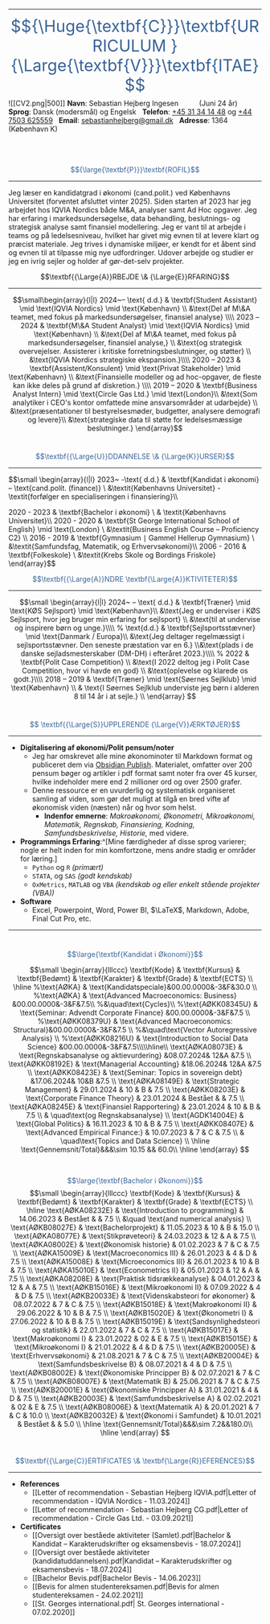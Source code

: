***
<font size=6><font style="color: #386398FF;">$${\Huge{\textbf{C}}}\textbf{URRICULUM } {\Large{\textbf{V}}}\textbf{ITAE}$$</font></font>
<span class="leftimg"><span class="smallimg"> ![[CV2.png|500]]</span></span>
**Navn**: Sebastian Hejberg Ingesen $\quad\quad$ (Juni 24 år)
$~$
**Sprog**: Dansk (modersmål) og Engelsk 
$~$
**Telefon**: <a href="tel:004531341448">+45 31 34 14 48</a> og <a href="tel:00447503625559">+44 7503 625559</a>
$~$
**Email**: sebastianhejberg@gmail.dk
$~$
**Adresse**: 1364 (København K)
$$~$$
$~$


<font style="color: #386398FF;">$${\large{\textbf{P}}}\textbf{ROFIL}$$</font>
***
Jeg læser en kandidatgrad i økonomi (cand.polit.) ved Københavns Universitet (forventet afsluttet vinter 2025). Siden starten af 2023 har jeg arbejdet hos IQVIA Nordics både M\&A, analyser samt Ad Hoc opgaver. Jeg har erfaring i markedsundersøgelse, data behandling, beslutnings- og strategisk analyse samt finansiel modellering. Jeg er vant til at arbejde i teams og på ledelsesniveau, hvilket har givet mig evnen til at levere klart og præcist materiale. Jeg trives i dynamiske miljøer, er kendt for et åbent sind og evnen til at tilpasse mig nye udfordringer. Udover arbejde og studier er jeg en ivrig sejler og holder af gør-det-selv projekter.
$~$

$$\textbf{{\Large{A}}RBEJDE \& {\Large{E}}RFARING}$$

***

$$\small\begin{array}{l|l} 2024~– \text{ d.d.} & \textbf{Student Assistant} \mid \text{IQVIA Nordics} \mid \text{København} \\ &\text{Del af M\&A teamet, med fokus på markedsundersøgelser, finansiel analyse} \\\\ 2023 – 2024 & \textbf{M\&A Student Analyst} \mid \text{IQVIA Nordics} \mid \text{København} \\ &\text{Del af M\&A teamet, med fokus på markedsundersøgelser, finansiel analyse,} \\ &\text{og strategisk overvejelser. Assisterer i kritiske forretningsbeslutninger, og støtter} \\ &\text{IQVIA Nordics strategiske ekspansion.}\\\\  2020 – 2023 & \textbf{Assistent/Konsulent} \mid \text{Privat Stakeholder} \mid \text{København} \\ &\text{Finansielle modeller og ad hoc-opgaver, de fleste kan ikke deles på grund af diskretion.} \\\\ 2019 – 2020 & \textbf{Business Analyst Intern} \mid \text{Circle Gas Ltd.} \mid \text{London}\\  &\text{Som analytiker i CEO's kontor omfattede mine ansvarsområder at udarbejde} \\  &\text{præsentationer til bestyrelsesmøder, budgetter, analysere demografi og levere}\\  &\text{strategiske data til støtte for ledelsesmæssige beslutninger.} \end{array}$$
$~$

<font style="color: #386398FF;">$$\textbf{{\Large{U}}DDANNELSE  \& {\Large{K}}URSER}$$</font>
***
$$\small
\begin{array}{l|l}
2023~ -\text{ d.d.} & \textbf{Kandidat i økonomi} – \text{cand.polit. (finance)} \\
&\textit{Københavns Universitet} - \textit{forfølger en specialiseringen i finansiering}\\\\

2020 - 2023 & \textbf{Bachelor i økonomi} \\
& \textit{Københavns Universitet}\\\\
2020 - 2020 & \textbf{St George International School of English} \mid \text{London} \\
&\textit{Business English Course – Proficiency C2} \\\\
2016 - 2019 & \textbf{Gymnasium $\mid$ Gammel Hellerup Gymnasium} \\
&\textit{Samfundsfag, Matematik, og Erhvervsøkonomi}\\\\
2006 - 2016 & \textbf{Folkeskole} \\
    &\textit{Krebs Skole og Bordings Friskole}
\end{array}$$
$~$

<font style="color: #386398FF;">$$\textbf{{\Large{A}}NDRE \textbf{\Large{A}}KTIVITETER}$$</font>
***
$$\small
\begin{array}{l|l}
2024~ – \text{ d.d.} & \textbf{Træner} \mid \text{KØS Sejlsport} \mid \text{København}\\
&\text{Jeg er underviser i KØS Sejlsport, hvor jeg bruger min erfaring for sejlsport} \\
&\text{til at undervise og inspirere børn og unge.}\\\\
%
\text{d.d.} & \textbf{Sejlsportsstævner} \mid \text{Danmark / Europa}\\
&\text{Jeg deltager regelmæssigt i sejlsportsstævner. Den seneste præstation var en 6.} \\&\text{plads i de danske sejladsmesterskaber (DM-DH) i efteråret 2023.}\\\\
%
2022 & \textbf{Polit Case Competition}  \\ 
&\text{I 2022 deltog jeg i Polit Case Competition, hvor vi havde en god} \\ &\text{oplevelse og klarede os godt.}\\\\
    2018 – 2019 & \textbf{Træner} \mid \text{Søernes Sejlklub} \mid \text{København} \\ 
    & \text{I Søernes Sejlklub underviste jeg børn i alderen 8 til 14 år i at sejle.} \\
\end{array}
$$
$~$

<font style="color: #386398FF;">$$	\textbf{{\Large{S}}UPPLERENDE    {\Large{V}}ÆRKTØJER}$$</font>
***
- $\textbf{Digitalisering af økonomi/Polit pensum/noter}$
	- Jeg har omskrevet alle mine økonominoter til Markdown format og publiceret dem via [Obsidian Publish](https://obsidian.md/publish). Materialet, omfatter over 200 pensum bøger og artikler i pdf format samt noter fra over 45 kurser, hvilke indeholder mere end 2 millioner ord og over 2500 grafer.
	- Denne ressource er en uvurderlig og systematisk organiseret samling af viden, som gør det muligt at tilgå en bred vifte af økonomisk viden (næsten) når og hvor som helst.
		- **Indenfor emnerne**: *Makroøkonomi, Økonometri, Mikroøkonomi, Matematik, Regnskab, Finansiering, Kodning, Samfundsbeskrivelse, Historie,* med videre.
- $\textbf{Programmings Erfaring}:$^[Mine færdigheder af disse sprog varierer; nogle er helt inden for min komfortzone, mens andre stadig er områder for læring.]
	- $\texttt{Python}$ og $\texttt{R}$ _(primært)_ 
	- $\texttt{STATA}$,  og $\texttt{SAS}$ _(godt kendskab)_
	- $\texttt{OxMetrics},~\texttt{MATLAB}$ og $\texttt{VBA}$ _(kendskab og eller enkelt stående projekter (VBA))_
- $\textbf{Software}$
	- Excel, Powerpoint, Word, Power BI, $\LaTeX$, Markdown, Adobe, Final Cut Pro, etc.
***
$$~$$
<font style="color: #386398FF;">$$\large{\textbf{Kandidat i Økonomi}}$$</font>

$$\small
\begin{array}{lllccc}
\textbf{Kode}       & \textbf{Kursus}                                               & \textbf{Bedømt}     & \textbf{Karakter} & \textbf{Grade} & \textbf{ECTS} \\
\hline
%\text{AØKA} & \text{Kandidatspeciale}&00.00.0000&-3&F&30.0	\\
%\text{AØKA} & \text{Advanced Macroeconomics: Business} &00.00.0000&-3&F&7.5\\
%&\quad\text{Cycles}\\
%\text{AØKK08345U} & \text{Seminar: Advendt Corporate Finance} &00.00.0000&-3&F&7.5	\\
%\text{AØKK08379U} & \text{Advanced Macroeconomics: Structural}&00.00.0000&-3&F&7.5	\\
%&\quad\text{Vector Autoregressive Analysis} \\
%\text{AØKK08216U} & \text{Introduction to Social Data Science} &00.00.0000&-3&F&7.5\\\\\hline\\
\text{AØKA08073E} & \text{Regnskabsanalyse og aktievurdering} &08.07.2024& 12&A &7.5	\\
\text{AØKK08192E} & \text{Managerial Accounting}	&18.06.2024& 12&A &7.5	\\
\text{AØKK08423E} & \text{Seminar: Topics in sovereign debt} &17.06.2024& 10&B &7.5	\\
\text{AØKA08149E} & \text{Strategic Management}	     & 29.01.2024 &	10		 & B			 & 7.5 \\
\text{AØKK08203E} & \text{Corporate Finance Theory}    & 23.01.2024 & Bestået   &           & 7.5  \\
\text{AØKA08245E} & \text{Finansiel Rapportering}     	 & 23.01.2024 & 10       & B         & 7.5  \\
& \quad\text{og Regnskabsanalyse} \\
\text{AGDK14004E} & \text{Global Politics}             & 16.11.2023 & 10       & B         & 7.5  \\
\text{AØKK08407E} & \text{Advanced Empirical Finance:} & 10.07.2023 & 7        & C         & 7.5  \\
& \quad\text{Topics and Data Science} \\
\hline
\text{Gennemsnit/Total}&&&\sim 10.15 && 60.0\\
\hline 
\end{array}
$$

$$~$$

<font style="color: #386398FF;">$$\large{\textbf{Bachelor i Økonomi}}$$</font>
$$\small
\begin{array}{lllccc}
\textbf{Kode}       & \textbf{Kursus}                                               & \textbf{Bedømt}     & \textbf{Karakter} & \textbf{Grade} & \textbf{ECTS} \\
\hline
\text{AØKA08232E} & \text{Introduction to programming}      & 14.06.2023  & Bestået    &           & 7.5 \\ 
		   &\quad \text{and numerical analysis}			\\
\text{AØKB08027E} & \text{Bachelorprojekt}                  & 11.05.2023  & 10       & B         & 15.0 \\
\text{AØKA08077E} & \text{Stikprøveteori}                   & 24.03.2023  & 12       & A         & 7.5  \\
\text{AØKA08002E} & \text{Økonomisk historie}               & 01.02.2023  & 7        & C         & 7.5  \\
\text{AØKA15009E} & \text{Macroeconomics III}               & 26.01.2023  & 4        & D         & 7.5  \\
\text{AØKA15008E} & \text{Microeconomics III}               & 26.01.2023  & 10       & B         & 7.5  \\
\text{AØKA15010E} & \text{Econometrics II}                  & 05.01.2023  & 12       & A         & 7.5  \\
\text{AØKA08208E} & \text{Praktisk tidsrækkeanalyse}        & 04.01.2023  & 12       & A         & 7.5  \\
\text{AØKB15016E} & \text{Mikroøkonomi II}                  & 07.09.2022  & 4        & D         & 7.5  \\
\text{AØKB20033E} & \text{Videnskabsteori for økonomer}     & 08.07.2022  & 7        & C         & 7.5  \\
\text{AØKB15018E} & \text{Makroøkonomi II}                  & 29.06.2022  & 10       & B         & 7.5  \\
\text{AØKB15020E} & \text{Økonometri I}                     & 27.06.2022  & 10       & B         & 7.5  \\
\text{AØKB15019E} & \text{Sandsynlighedsteori og statistik} & 22.01.2022 & 7        & C         & 7.5  \\
\text{AØKB15017E} & \text{Makroøkonomi I}                   & 23.01.2022  & 02       & E         & 7.5  \\
\text{AØKB15015E} & \text{Mikroøkonomi I}                   & 21.01.2022  & 4        & D         & 7.5  \\
\text{AØKB20005E} & \text{Erhvervsøkonomi}             & 21.08.2021  & 7        & C         & 7.5  \\
\text{AØKB20004E} & \text{Samfundsbeskrivelse B}           & 08.07.2021  & 4        & D         & 7.5  \\
\text{AØKB08002E} & \text{Økonomiske Principper B}         & 02.07.2021  & 7        & C         & 7.5  \\
\text{AØKB08007E} & \text{Matematik B}                      & 25.06.2021  & 7        & C         & 7.5  \\
\text{AØKB20001E} & \text{Økonomiske Principper A}          & 31.01.2021  & 4        & D         & 7.5  \\
\text{AØKB20003E} & \text{Samfundsbeskrivelse A}            & 02.02.2021  & 02       & E         & 7.5  \\
\text{AØKB08006E} & \text{Matematik A}                     & 20.01.2021  & 7        & C         & 10.0 \\
\text{AØKB20032E} & \text{Økonomi i Samfundet}	          & 10.01.2021  & Bestået	   &			   &	 5.0  \\
\hline
\text{Gennemsnit/Total}&&&\sim 7.2&&180.0\\
\hline
\end{array}
$$
$~$


<font style="color: #386398FF;">$$\textbf{{\Large{C}}ERTIFICATES \& \textbf{\Large{R}}EFERENCES}$$</font>
***

- $\textbf{References}$
	- [[Letter of recommendation - Sebastian Hejberg IQVIA.pdf|Letter of recommendation - IQVIA Nordics - 11.03.2024]]
	- [[Letter of recommendation - Sebastian Hejberg CG.pdf|Letter of recommendation - Circle Gas Ltd. - 03.09.2021]]
- $\textbf{Certificates}$
	- [[Oversigt over beståede aktiviteter (Samlet).pdf|Bachelor &  Kandidat – Karakterudskrifter og eksamensbevis - 18.07.2024]]
	-  [[Oversigt over beståede aktiviteter (kandidatuddannelsen).pdf|Kandidat – Karakterudskrifter og eksamensbevis - 18.07.2024]]
	- [[Bachelor Bevis.pdf|Bachelor Bevis - 14.06.2023]]
	- [[Bevis for almen studentereksamen.pdf|Bevis for almen studentereksamen - 24.02.2021]]
	- [[St. Georges international.pdf| St. Georges international - 07.02.2020]]




